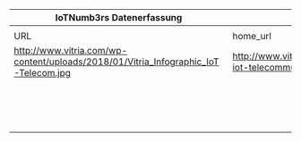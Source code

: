 |IoTNumb3rs Datenerfassung|||||||||||
| ---- | ---- | ---- | ---- | ---- | ---- | ---- | ---- | ---- | ---- | ---- |
||||||||||||
|URL|home_url|filename|device_class|device_count|market_class|market_volume|prognosis_year|publication_year|authorship_class|Dropbox folder|
|http://www.vitria.com/wp-content/uploads/2018/01/Vitria_Infographic_IoT-Telecom.jpg|http://www.vitria.com/infographic-iot-telecommunications/|file6_Vitria_Infographic_IoT-Telecom.jpg|vehicle|250000000|||2020|2017|company|marielledemuth/20181118-1200|
||||generic IoT|20400000000|||2020|2017|company|marielledemuth/20181118-1200|
||||||value|1300000000|2020|2017|company|marielledemuth/20181118-1200|

